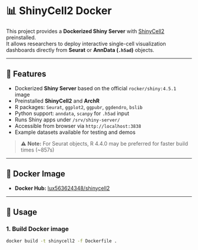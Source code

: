 # 📊 ShinyCell2 Docker

This project provides a **Dockerized Shiny Server** with [ShinyCell2](https://github.com/the-ouyang-lab/ShinyCell2) preinstalled.  
It allows researchers to deploy interactive single-cell visualization dashboards directly from **Seurat** or **AnnData (`.h5ad`)** objects.

---

## 🔧 Features

- Dockerized **Shiny Server** based on the official `rocker/shiny:4.5.1` image
- Preinstalled **ShinyCell2** and **ArchR**
- R packages: `Seurat`, `ggplot2`, `ggpubr`, `ggdendro`, `bslib`
- Python support: `anndata`, `scanpy` for `.h5ad` input
- Runs Shiny apps under `/srv/shiny-server/`
- Accessible from browser via `http://localhost:3838`
- Example datasets available for testing and demos

> ⚠️ **Note:** For Seurat objects, R 4.4.0 may be preferred for faster build times (~857s)

---

## 🐳 Docker Image

- **Docker Hub:** [lux563624348/shinycell2](https://hub.docker.com/r/lux563624348/shinycell2)

---

## 🚀 Usage

### 1. Build Docker image

```bash
docker build -t shinycell2 -f Dockerfile .
